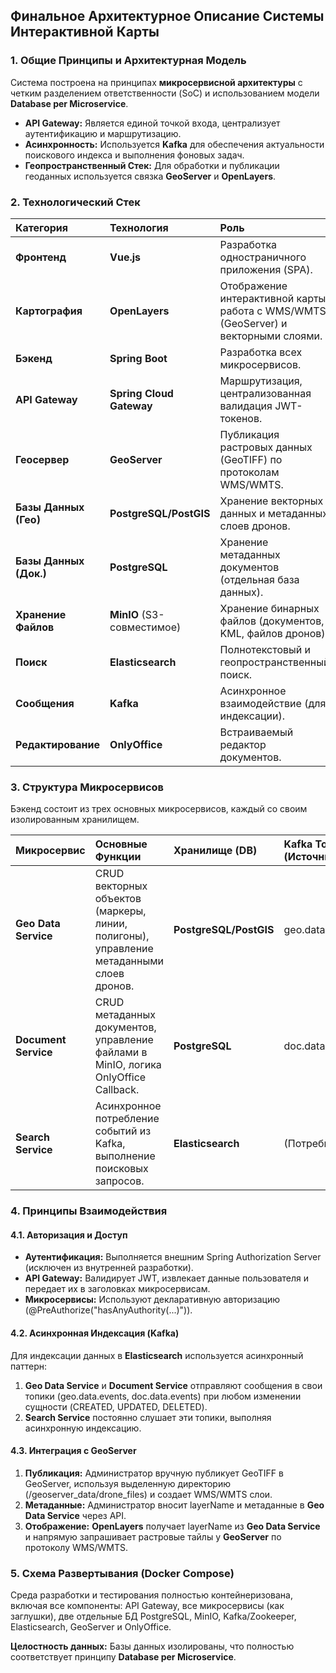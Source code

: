 ## **Финальное Архитектурное Описание Системы Интерактивной Карты**

### **1\. Общие Принципы и Архитектурная Модель**

Система построена на принципах **микросервисной архитектуры** с четким разделением ответственности (SoC) и использованием модели **Database per Microservice**.

* **API Gateway:** Является единой точкой входа, централизует аутентификацию и маршрутизацию.  
* **Асинхронность:** Используется **Kafka** для обеспечения актуальности поискового индекса и выполнения фоновых задач.  
* **Геопространственный Стек:** Для обработки и публикации геоданных используется связка **GeoServer** и **OpenLayers**.

### **2\. Технологический Стек**

| Категория | Технология | Роль |
| :---- | :---- | :---- |
| **Фронтенд** | **Vue.js** | Разработка одностраничного приложения (SPA). |
| **Картография** | **OpenLayers** | Отображение интерактивной карты, работа с WMS/WMTS (GeoServer) и векторными слоями. |
| **Бэкенд** | **Spring Boot** | Разработка всех микросервисов. |
| **API Gateway** | **Spring Cloud Gateway** | Маршрутизация, централизованная валидация JWT-токенов. |
| **Геосервер** | **GeoServer** | Публикация растровых данных (GeoTIFF) по протоколам WMS/WMTS. |
| **Базы Данных (Гео)** | **PostgreSQL/PostGIS** | Хранение векторных данных и метаданных слоев дронов. |
| **Базы Данных (Док.)** | **PostgreSQL** | Хранение метаданных документов (отдельная база данных). |
| **Хранение Файлов** | **MinIO** (S3-совместимое) | Хранение бинарных файлов (документов, KML, файлов дронов). |
| **Поиск** | **Elasticsearch** | Полнотекстовый и геопространственный поиск. |
| **Сообщения** | **Kafka** | Асинхронное взаимодействие (для индексации). |
| **Редактирование** | **OnlyOffice** | Встраиваемый редактор документов. |

### **3\. Структура Микросервисов**

Бэкенд состоит из трех основных микросервисов, каждый со своим изолированным хранилищем.

| Микросервис | Основные Функции | Хранилище (DB) | Kafka Topic (Источник) |
| :---- | :---- | :---- | :---- |
| **Geo Data Service** | CRUD векторных объектов (маркеры, линии, полигоны), управление метаданными слоев дронов. | **PostgreSQL/PostGIS** | geo.data.events |
| **Document Service** | CRUD метаданных документов, управление файлами в MinIO, логика OnlyOffice Callback. | **PostgreSQL** | doc.data.events |
| **Search Service** | Асинхронное потребление событий из Kafka, выполнение поисковых запросов. | **Elasticsearch** | (Потребитель) |

### **4\. Принципы Взаимодействия**

#### **4.1. Авторизация и Доступ**

* **Аутентификация:** Выполняется внешним Spring Authorization Server (исключен из внутренней разработки).  
* **API Gateway:** Валидирует JWT, извлекает данные пользователя и передает их в заголовках микросервисам.  
* **Микросервисы:** Используют декларативную авторизацию (@PreAuthorize("hasAnyAuthority(...)")).

#### **4.2. Асинхронная Индексация (Kafka)**

Для индексации данных в **Elasticsearch** используется асинхронный паттерн:

1. **Geo Data Service** и **Document Service** отправляют сообщения в свои топики (geo.data.events, doc.data.events) при любом изменении сущности (CREATED, UPDATED, DELETED).  
2. **Search Service** постоянно слушает эти топики, выполняя асинхронную индексацию.

#### **4.3. Интеграция с GeoServer**

1. **Публикация:** Администратор вручную публикует GeoTIFF в GeoServer, используя выделенную директорию (/geoserver\_data/drone\_files) и создает WMS/WMTS слои.  
2. **Метаданные:** Администратор вносит layerName и метаданные в **Geo Data Service** через API.  
3. **Отображение:** **OpenLayers** получает layerName из **Geo Data Service** и напрямую запрашивает растровые тайлы у **GeoServer** по протоколу WMS/WMTS.

### **5\. Схема Развертывания (Docker Compose)**

Среда разработки и тестирования полностью контейнеризована, включая все компоненты: API Gateway, все микросервисы (как заглушки), две отдельные БД PostgreSQL, MinIO, Kafka/Zookeeper, Elasticsearch, GeoServer и OnlyOffice.

**Целостность данных:** Базы данных изолированы, что полностью соответствует принципу **Database per Microservice**.